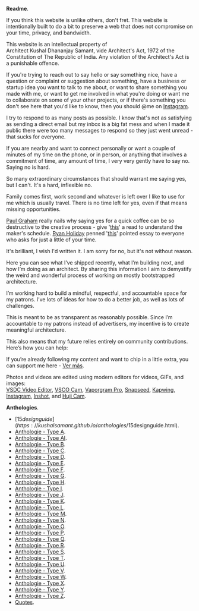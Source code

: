 **Readme**.

If you think this website is unlike others, don't fret. This website is intentionally built to do a bit to preserve a web that does not compromise on your time, privacy, and bandwidth.

This website is an intellectual property of Architect&nbsp;Kushal&nbsp;Dhananjay&nbsp;Samant, vide Architect's&nbsp;Act,&nbsp;1972 of the Constitution&nbsp;of&nbsp;The&nbsp;Republic&nbsp;of&nbsp;India. Any violation of the Architect's Act is a punishable offence.

If you're trying to reach out to say hello or say something nice, have a question or complaint or suggestion about something, have a business or startup idea you want to talk to me about, or want to share something you made with me, or want to get me involved in what you're doing or want me to collaborate on some of your other projects, or if there's something you don't see here that you'd like to know, then you should @me on <a href="https://www.instagram.com/kvshvl" rel="noopener noreferrer" target="_blank">Instagram</a>.

I try to respond to as many posts as possible. I know that's not as satisfying as sending a direct email but my inbox is a big fat mess and when I made it public there were too many messages to respond so they just went unread - that sucks for everyone.

If you are nearby and want to connect personally or want a couple of minutes of my time on the phone, or in person, or anything that involves a commitment of time, any amount of time, I very very gently have to say no. Saying no is hard.

So many extraordinary circumstances that should warrant me saying yes, but I can't. It's a hard, inflexible no.

Family comes first, work second and whatever is left over I like to use for me which is usually travel. There is no time left for yes, even if that means missing opportunities.

<a href="https://www.twitter.com/paulg" rel="noopener noreferrer" target="_blank">Paul Graham</a> really nails why saying yes for a quick coffee can be so destructive to the creative process - give '<a href="http://paulgraham.com/makersschedule.html" rel="noopener noreferrer" target="_blank">this</a>' a read to understand the maker's schedule. <a href="https://twitter.com/RyanHoliday" rel="noopener noreferrer" target="_blank">Ryan Holiday</a> penned '<a href="https://thoughtcatalog.com/ryan-holiday/2017/01/to-everyone-who-asks-for-just-a-little-of-your-time" rel="noopener noreferrer" target="_blank">this</a>' pointed essay to everyone who asks for just a little of your time.

It's brilliant, I wish I'd written it. I am sorry for no, but it's not without reason.

Here you can see what I’ve shipped recently, what I’m building next, and how I’m doing as an architect. By sharing this information I aim to demystify the weird and wonderful process of working on mostly bootstrapped architecture.

I’m working hard to build a mindful, respectful, and accountable space for my patrons. I’ve lots of ideas for how to do a better job, as well as lots of challenges.

This is meant to be as transparent as reasonably possible. Since I’m accountable to my patrons instead of advertisers, my incentive is to create meaningful architecture.

This also means that my future relies entirely on community contributions. Here’s how you can help:

If you’re already following my content and want to chip in a little extra, you can support me here&nbsp;-&nbsp;<a href="https://linktr.ee/kvshvl" rel="noopener noreferrer" target="_blank">Ver&nbsp;más</a>.

Photos and videos are edited using modern editors for videos, GIFs, and images:  
<a href="https://www.videosoftdev.com" rel="noopener noreferrer" target="_blank">VSDC Video Editor</a>, <a href="https://play.google.com/store/apps/details?id=com.vsco.cam" rel="noopener noreferrer" target="_blank">VSCO Cam</a>, <a href="https://play.google.com/store/apps/details?id=maa.vaporwave_editor_glitch_vhs_trippy_pro" rel="noopener noreferrer" target="_blank">Vaporgram Pro</a>, <a href="https://play.google.com/store/apps/details?id=com.niksoftware.snapseed" rel="noopener noreferrer" target="_blank">Snapseed</a>, <a href="https://kapwing.com" rel="noopener noreferrer" target="_blank">Kapwing</a>, <a href="https://play.google.com/store/apps/details?id=com.instagram.android" rel="noopener noreferrer" target="_blank">Instagram</a>, <a href="https://play.google.com/store/apps/details?id=com.camerasideas.instashot" rel="noopener noreferrer" target="_blank">Inshot</a>, and <a href="https://play.google.com/store/apps/details?id=kr.co.manhole.hujicam" rel="noopener noreferrer" target="_blank">Huji Cam</a>.

**Anthologies**.

- [$15 design guide](https://kushalsamant.github.io/anthologies/$15designguide.html).  
- [Anthologie - Type A](https://kushalsamant.github.io/anthologies/anthologietypea.html).  
- [Anthologie - Type AI](https://kushalsamant.github.io/anthologies/anthologietypeai.html).  
- [Anthologie - Type B](https://kushalsamant.github.io/anthologies/anthologietypeb.html).  
- [Anthologie - Type C](https://kushalsamant.github.io/anthologies/anthologietypec.html).  
- [Anthologie - Type D](https://kushalsamant.github.io/anthologies/anthologietyped.html).  
- [Anthologie - Type E](https://kushalsamant.github.io/anthologies/anthologietypee.html).  
- [Anthologie - Type F](https://kushalsamant.github.io/anthologies/anthologietypef.html).  
- [Anthologie - Type G](https://kushalsamant.github.io/anthologies/anthologietypeg.html).  
- [Anthologie - Type H](https://kushalsamant.github.io/anthologies/anthologietypeh.html).  
- [Anthologie - Type I](https://kushalsamant.github.io/anthologies/anthologietypei.html).  
- [Anthologie - Type J](https://kushalsamant.github.io/anthologies/anthologietypej.html).  
- [Anthologie - Type K](https://kushalsamant.github.io/anthologies/anthologietypek.html).  
- [Anthologie - Type L](https://kushalsamant.github.io/anthologies/anthologietypel.html).  
- [Anthologie - Type M](https://kushalsamant.github.io/anthologies/anthologietypem.html).  
- [Anthologie - Type N](https://kushalsamant.github.io/anthologies/anthologietypen.html).  
- [Anthologie - Type O](https://kushalsamant.github.io/anthologies/anthologietypeo.html).  
- [Anthologie - Type P](https://kushalsamant.github.io/anthologies/anthologietypep.html).  
- [Anthologie - Type Q](https://kushalsamant.github.io/anthologies/anthologietypeq.html).  
- [Anthologie - Type R](https://kushalsamant.github.io/anthologies/anthologietyper.html).  
- [Anthologie - Type S](https://kushalsamant.github.io/anthologies/anthologietypes.html).  
- [Anthologie - Type T](https://kushalsamant.github.io/anthologies/anthologietypet.html).  
- [Anthologie - Type U](https://kushalsamant.github.io/anthologies/anthologietypeu.html).  
- [Anthologie - Type V](https://kushalsamant.github.io/anthologies/anthologietypev.html).  
- [Anthologie - Type W](https://kushalsamant.github.io/anthologies/anthologietypew.html).  
- [Anthologie - Type X](https://kushalsamant.github.io/anthologies/anthologietypex.html).  
- [Anthologie - Type Y](https://kushalsamant.github.io/anthologies/anthologietypey.html).  
- [Anthologie - Type Z](https://kushalsamant.github.io/anthologies/anthologietypez.html).  
- [Quotes](https://kushalsamant.github.io/anthologies/quotes.html).
